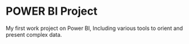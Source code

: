 # POWER BI Project
My first work project on Power BI, Including various tools to orient and present complex data. 
